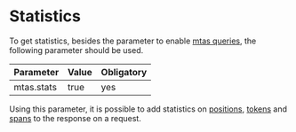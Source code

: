 # Statistics

To get statistics, besides the parameter to enable [mtas queries](search_query.html), the following parameter should be used.

| Parameter   |  Value | Obligatory  |
|-------------|--------|-------------|
| mtas.stats  | true   | yes         |

Using this parameter, it is possible to add statistics on [positions](search_query_stats_positions.html), [tokens](search_query_stats_tokens.html) and [spans](search_query_stats_spans.html) to the response on a request.

